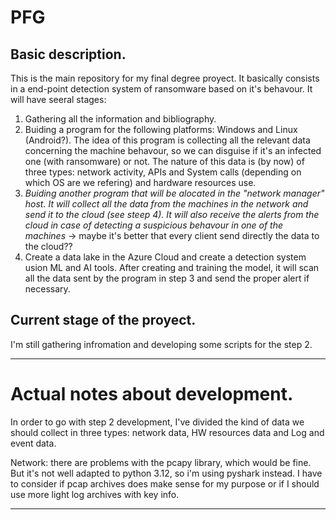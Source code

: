 # PFG
## Basic description.
This is the main repository for my final degree proyect. It basically consists in a end-point detection system of ransomware based on it's behavour. It will have seeral stages:
1. Gathering all the information and bibliography.
2. Buiding a program for the following platforms: Windows and Linux (Android?). The idea of this program is collecting all the relevant data concerning the machine behavour, so we can disguise if it's an infected one (with ransomware) or not. The nature of this data is (by now) of three types: network activity, APIs and System calls (depending on which OS are we refering) and hardware resources use.
3. _Buiding another program that will be alocated in the "network manager" host. It will collect all the data from the machines in the network and send it to the cloud (see steep 4). It will also receive the alerts from the cloud in case of detecting a suspicious behavour in one of the machines_ -> maybe it's better that every client send directly the data to the cloud??
4. Create a data lake in the Azure Cloud and create a detection system usion ML and AI tools. After creating and training the model, it will scan all the data sent by the program in step 3 and send the proper alert if necessary.

## Current stage of the proyect.
I'm still gathering infromation and developing some scripts for the step 2.


---



# Actual notes about development.
In order to go with step 2 development, I've divided the kind of data we should collect in three types: network data, HW resources data and Log and event data. 

Network: there are problems with the pcapy library, which would be fine. But it's not well adapted to python 3.12, so i'm using pyshark instead. I have to consider if pcap archives does make sense for my purpose or if I should use more light log archives with key info.





--- 